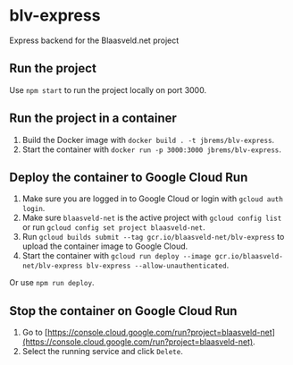 # blv-express
Express backend for the Blaasveld.net project

## Run the project

Use `npm start` to run the project locally on port 3000.

## Run the project in a container

1. Build the Docker image with `docker build . -t jbrems/blv-express`.
1. Start the container with `docker run -p 3000:3000 jbrems/blv-express`.

## Deploy the container to Google Cloud Run

1. Make sure you are logged in to Google Cloud or login with `gcloud auth login`.
1. Make sure `blaasveld-net` is the active project with `gcloud config list` or run `gcloud config set project blaasveld-net`.
1. Run `gcloud builds submit --tag gcr.io/blaasveld-net/blv-express` to upload the container image to Google Cloud.
1. Start the container with `gcloud run deploy --image gcr.io/blaasveld-net/blv-express blv-express --allow-unauthenticated`.

Or use `npm run deploy`.

## Stop the container on Google Cloud Run

1. Go to [https://console.cloud.google.com/run?project=blaasveld-net](https://console.cloud.google.com/run?project=blaasveld-net).
1. Select the running service and click `Delete`.

